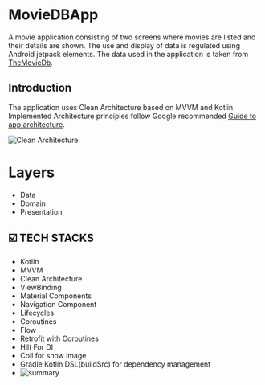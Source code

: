 # MovieDBApp

A movie application consisting of two screens where movies are listed and their details are shown. The use and display of data is regulated using Android jetpack elements. The data used in the application is taken from [TheMovieDb](https://www.themoviedb.org/).

Introduction
------------
The application uses Clean Architecture based on MVVM and Kotlin. Implemented
Architecture principles follow Google recommended [Guide to app architecture](https://developer.android.com/jetpack/docs/guide).

![Clean Architecture](https://user-images.githubusercontent.com/73955284/150781105-35e8a16f-47a7-4579-97fb-2258ad8dae68.jpeg)

# Layers
- Data
- Domain
- Presentation

## ☑️ TECH STACKS

- Kotlin
- MVVM
- Clean Architecture
- ViewBinding
- Material Components
- Navigation Component
- Lifecycles
- Coroutines
- Flow
- Retrofit with Coroutines
- Hilt For DI
- Coil for show image
- Gradle Kotlin DSL(buildSrc) for dependency management
- ![summary](https://user-images.githubusercontent.com/73955284/153750381-03ab691f-8590-41a4-85de-0d20f02ffaf5.png)
